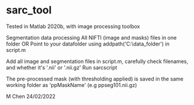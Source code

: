# sarc_tool
Tested in Matlab 2020b, with image processing toolbox

Segmentation data processing
All NIFTI (image and masks) files in one folder OR Point to your datafolder using addpath('C:\data_folder') in script.m

Add all image and segmentation files in script.m, carefully check filenames, and whether it's '.nii' or '.nii.gz'
Run sarcscript

The pre-processed mask (with thresholding applied) is saved in the same working folder as 'ppMaskName' (e.g ppseg101.nii.gz)


M Chen
24/02/2022
